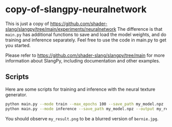 # copy-of-slangpy-neuralnetwork

This is just a copy of https://github.com/shader-slang/slangpy/tree/main/experiments/neuralnetwork
The difference is that `main.py` has additional functions to save and load the model weights, and do training and inference separately.
Feel free to use the code in main.py to get you started.

Please refer to https://github.com/shader-slang/slangpy/tree/main for more information about SlangPy, including documentation and other examples.

## Scripts
Here are some scripts for training and inference with the neural texture generator.

```bash
python main.py --mode train --max_epochs 100 --save_path my_model.npz
python main.py --mode inference --save_path my_model.npz --output my_result.png
```

You should observe `my_result.png` to be a blurred version of `bernie.jpg`.